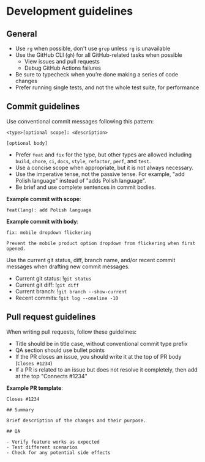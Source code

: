 # Development guidelines

## General

- Use `rg` when possible, don't use `grep` unless `rg` is unavailable
- Use the GitHub CLI (`gh`) for all GitHub-related tasks when possible
  - View issues and pull requests
  - Debug GitHub Actions failures
- Be sure to typecheck when you’re done making a series of code changes
- Prefer running single tests, and not the whole test suite, for performance

## Commit guidelines

Use conventional commit messages following this pattern:

```
<type>[optional scope]: <description>

[optional body]
```

- Prefer `feat` and `fix` for the type, but other types are allowed including `build`, `chore`, `ci`, `docs`, `style`, `refactor`, `perf`, and `test`.
- Use a concise scope when appropriate, but it is not always necessary.
- Use the imperative tense, not the passive tense. For example, "add Polish language" instead of "adds Polish language".
- Be brief and use complete sentences in commit bodies.

**Example commit with scope**:

```
feat(lang): add Polish language
```

**Example commit with body**:

```
fix: mobile dropdown flickering

Prevent the mobile product option dropdown from flickering when first opened.
```

Use the current git status, diff, branch name, and/or recent commit messages when drafting new commit messages.

- Current git status: !`git status`
- Current git diff: !`git diff`
- Current branch: !`git branch --show-current`
- Recent commits: !`git log --oneline -10`

## Pull request guidelines

When writing pull requests, follow these guidelines:

- Title should be in title case, without conventional commit type prefix
- QA section should use bullet points
- If the PR closes an issue, you should write it at the top of PR body (`Closes #1234`)
- If a PR is related to an issue but does not resolve it completely, then add at the top "Connects #1234"

**Example PR template**:

```
Closes #1234

## Summary

Brief description of the changes and their purpose.

## QA

- Verify feature works as expected
- Test different scenarios
- Check for any potential side effects
```
